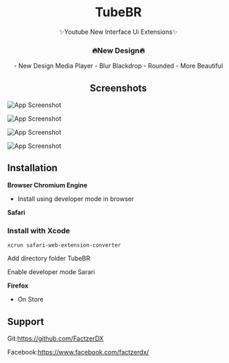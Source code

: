 
<h1 align="center">TubeBR</h1>
<p align="center">
    ✨Youtube New Interface Ui Extensions✨
</p>

<h3 align="center">
🔥New Design🔥
</h3>
<p align="center">
- New Design Media Player    
- Blur Blackdrop  
- Rounded 
- More Beautiful
</p>

<h2 align="center">
Screenshots
</h2>

![App Screenshot](https://addons.mozilla.org/user-media/previews/full/287/287525.png?modified=1694497476)

![App Screenshot](https://addons.mozilla.org/user-media/previews/full/287/287526.png?modified=1694497476)

![App Screenshot](https://addons.mozilla.org/user-media/previews/full/287/287527.png?modified=1694497475)

![App Screenshot](https://addons.mozilla.org/user-media/previews/full/287/287528.png?modified=1694497477)

## Installation
**Browser Chromium Engine**

- Install using developer mode in browser

**Safari**

  ### Install with Xcode

```
xcrun safari-web-extension-converter 
```
Add directory folder TubeBR

Enable developer mode Sarari

**Firefox**
- On Store
    
## Support

Git:https://github.com/FactzerDX

Facebook:https://www.facebook.com/factzerdx/
</p>
